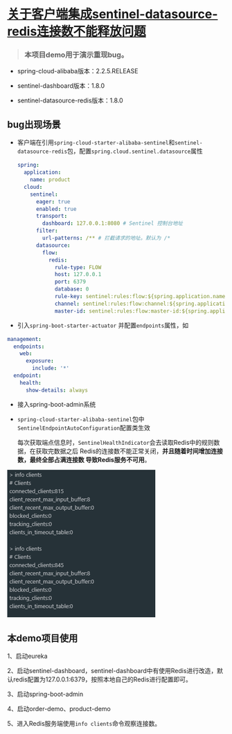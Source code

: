 # [关于客户端集成sentinel-datasource-redis连接数不能释放问题](https://github.com/alibaba/Sentinel/issues/2075)




> ### 本项目demo用于演示重现bug。





- spring-cloud-alibaba版本：2.2.5.RELEASE

- sentinel-dashboard版本：1.8.0

- sentinel-datasource-redis版本：1.8.0



## bug出现场景



- 客户端在引用`spring-cloud-starter-alibaba-sentinel`和`sentinel-datasource-redis`包，配置`spring.cloud.sentinel.datasource`属性

  ```yaml
  spring:
    application:
      name: product
    cloud:
      sentinel:
        eager: true
        enabled: true
        transport:
          dashboard: 127.0.0.1:8080 # Sentinel 控制台地址
        filter:
          url-patterns: /** # 拦截请求的地址。默认为 /*
        datasource:
          flow:
            redis:
              rule-type: FLOW
              host: 127.0.0.1
              port: 6379
              database: 0
              rule-key: sentinel:rules:flow:${spring.application.name}
              channel: sentinel:rules:flow:channel:${spring.application.name}
              master-id: sentinel:rules:flow:master-id:${spring.application.name}
  ```



- 引入`spring-boot-starter-actuator` 并配置`endpoints`属性，如

```yaml
management:
  endpoints:
    web:
      exposure:
        include: '*'
  endpoint:
    health:
      show-details: always
```

- 接入spring-boot-admin系统

- `spring-cloud-starter-alibaba-sentinel`包中`SentinelEndpointAutoConfiguration`配置类生效

  每次获取端点信息时，`SentinelHealthIndicator`会去读取Redis中的规则数据，在获取完数据之后 Redis的连接数不能正常关闭，**并且随着时间增加连接数，最终全部占满连接数 导致Redis服务不可用**。

![image-20210309002750443](./doc/images/image-20210309002750443.png)





## 本demo项目使用

1、启动eureka

2、启动sentinel-dashboard，sentinel-dashboard中有使用Redis进行改造，默认redis配置为127.0.0.1:6379，按照本地自己的Redis进行配置即可。

3、启动spring-boot-admin

4、启动order-demo、product-demo

5、进入Redis服务端使用`info clients`命令观察连接数。
